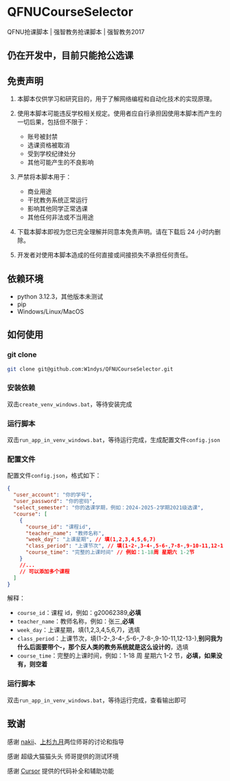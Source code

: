 # QFNUCourseSelector

QFNU抢课脚本 | 强智教务抢课脚本 | 强智教务2017

## 仍在开发中，目前只能抢公选课

## 免责声明

1. 本脚本仅供学习和研究目的，用于了解网络编程和自动化技术的实现原理。

2. 使用本脚本可能违反学校相关规定。使用者应自行承担因使用本脚本而产生的一切后果，包括但不限于：

   - 账号被封禁
   - 选课资格被取消
   - 受到学校纪律处分
   - 其他可能产生的不良影响

3. 严禁将本脚本用于：

   - 商业用途
   - 干扰教务系统正常运行
   - 影响其他同学正常选课
   - 其他任何非法或不当用途

4. 下载本脚本即视为您已完全理解并同意本免责声明。请在下载后 24 小时内删除。

5. 开发者对使用本脚本造成的任何直接或间接损失不承担任何责任。

## 依赖环境

- python 3.12.3，其他版本未测试
- pip
- Windows/Linux/MacOS

## 如何使用

### git clone

```bash
git clone git@github.com:W1ndys/QFNUCourseSelector.git
```

### 安装依赖

双击`create_venv_windows.bat`，等待安装完成

### 运行脚本

双击`run_app_in_venv_windows.bat`，等待运行完成，生成配置文件`config.json`

### 配置文件

配置文件`config.json`，格式如下：

```json
{
  "user_account": "你的学号",
  "user_password": "你的密码",
  "select_semester": "你的选课学期，例如：2024-2025-2学期2021级选课",
  "course": [
    {
      "course_id": "课程id",
      "teacher_name": "教师名称",
      "week_day": "上课星期", // 填(1,2,3,4,5,6,7)
      "class_period": "上课节次", // 填(1-2-,3-4-,5-6-,7-8-,9-10-11,12-13-)
      "course_time": "完整的上课时间" // 例如：1-18周 星期六 1-2节
    }
    //...
    // 可以添加多个课程
  ]
}
```

解释：

- `course_id`：课程 id，例如：g20062389,**必填**
- `teacher_name`：教师名称，例如：张三,**必填**
- `week_day`：上课星期，填(1,2,3,4,5,6,7)，选填
- `class_period`：上课节次，填(1-2-,3-4-,5-6-,7-8-,9-10-11,12-13-),**别问我为什么后面要带个-，那个反人类的教务系统就是这么设计的**，选填
- `course_time`：完整的上课时间，例如：1-18 周 星期六 1-2 节，**必填，如果没有，则空着**

### 运行脚本

双击`run_app_in_venv_windows.bat`，等待运行完成，查看输出即可

## 致谢

感谢 [nakii](https://github.com/nakaii-002)、[上杉九月](https://github.com/sakurasep)两位师哥的讨论和指导

感谢 超级大猫猫头头 师哥提供的测试环境

感谢 [Cursor](https://www.cursor.com/) 提供的代码补全和辅助功能
